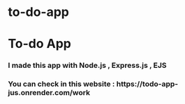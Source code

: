 # to-do-app
<h1>To-do App</h1>
<h3>I made this app with Node.js , Express.js , EJS</h3>
<h3>You can check in this website : https://todo-app-jus.onrender.com/work</h3>
